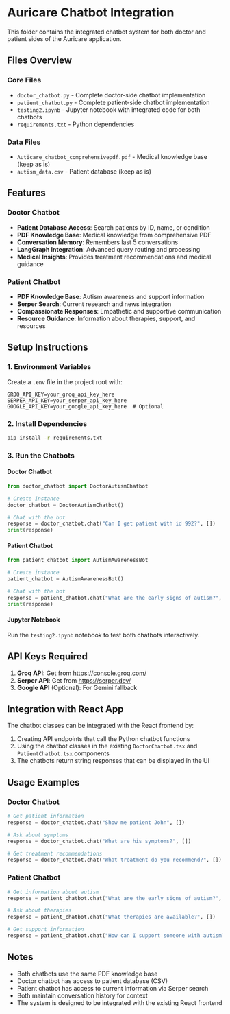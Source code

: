 # Auricare Chatbot Integration

This folder contains the integrated chatbot system for both doctor and patient sides of the Auricare application.

## Files Overview

### Core Files

- `doctor_chatbot.py` - Complete doctor-side chatbot implementation
- `patient_chatbot.py` - Complete patient-side chatbot implementation
- `testing2.ipynb` - Jupyter notebook with integrated code for both chatbots
- `requirements.txt` - Python dependencies

### Data Files

- `Auticare_chatbot_comprehensivepdf.pdf` - Medical knowledge base (keep as is)
- `autism_data.csv` - Patient database (keep as is)

## Features

### Doctor Chatbot

- **Patient Database Access**: Search patients by ID, name, or condition
- **PDF Knowledge Base**: Medical knowledge from comprehensive PDF
- **Conversation Memory**: Remembers last 5 conversations
- **LangGraph Integration**: Advanced query routing and processing
- **Medical Insights**: Provides treatment recommendations and medical guidance

### Patient Chatbot

- **PDF Knowledge Base**: Autism awareness and support information
- **Serper Search**: Current research and news integration
- **Compassionate Responses**: Empathetic and supportive communication
- **Resource Guidance**: Information about therapies, support, and resources

## Setup Instructions

### 1. Environment Variables

Create a `.env` file in the project root with:

```
GROQ_API_KEY=your_groq_api_key_here
SERPER_API_KEY=your_serper_api_key_here
GOOGLE_API_KEY=your_google_api_key_here  # Optional
```

### 2. Install Dependencies

```bash
pip install -r requirements.txt
```

### 3. Run the Chatbots

#### Doctor Chatbot

```python
from doctor_chatbot import DoctorAutismChatbot

# Create instance
doctor_chatbot = DoctorAutismChatbot()

# Chat with the bot
response = doctor_chatbot.chat("Can I get patient with id 992?", [])
print(response)
```

#### Patient Chatbot

```python
from patient_chatbot import AutismAwarenessBot

# Create instance
patient_chatbot = AutismAwarenessBot()

# Chat with the bot
response = patient_chatbot.chat("What are the early signs of autism?", [])
print(response)
```

#### Jupyter Notebook

Run the `testing2.ipynb` notebook to test both chatbots interactively.

## API Keys Required

1. **Groq API**: Get from https://console.groq.com/
2. **Serper API**: Get from https://serper.dev/
3. **Google API** (Optional): For Gemini fallback

## Integration with React App

The chatbot classes can be integrated with the React frontend by:

1. Creating API endpoints that call the Python chatbot functions
2. Using the chatbot classes in the existing `DoctorChatbot.tsx` and `PatientChatbot.tsx` components
3. The chatbots return string responses that can be displayed in the UI

## Usage Examples

### Doctor Chatbot

```python
# Get patient information
response = doctor_chatbot.chat("Show me patient John", [])

# Ask about symptoms
response = doctor_chatbot.chat("What are his symptoms?", [])

# Get treatment recommendations
response = doctor_chatbot.chat("What treatment do you recommend?", [])
```

### Patient Chatbot

```python
# Get information about autism
response = patient_chatbot.chat("What are the early signs of autism?", [])

# Ask about therapies
response = patient_chatbot.chat("What therapies are available?", [])

# Get support information
response = patient_chatbot.chat("How can I support someone with autism?", [])
```

## Notes

- Both chatbots use the same PDF knowledge base
- Doctor chatbot has access to patient database (CSV)
- Patient chatbot has access to current information via Serper search
- Both maintain conversation history for context
- The system is designed to be integrated with the existing React frontend
